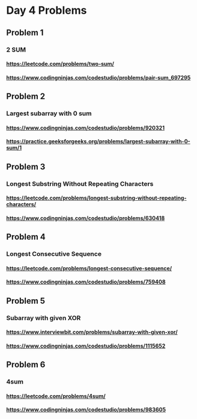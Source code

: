 # Day 4 Problems

## Problem 1

### 2 SUM

#### https://leetcode.com/problems/two-sum/

#### https://www.codingninjas.com/codestudio/problems/pair-sum_697295

## Problem 2

### Largest subarray with 0 sum

#### https://www.codingninjas.com/codestudio/problems/920321

#### https://practice.geeksforgeeks.org/problems/largest-subarray-with-0-sum/1

## Problem 3

### Longest Substring Without Repeating Characters

#### https://leetcode.com/problems/longest-substring-without-repeating-characters/

#### https://www.codingninjas.com/codestudio/problems/630418

## Problem 4

### Longest Consecutive Sequence

#### https://leetcode.com/problems/longest-consecutive-sequence/

#### https://www.codingninjas.com/codestudio/problems/759408

## Problem 5

### Subarray with given XOR

#### https://www.interviewbit.com/problems/subarray-with-given-xor/

#### https://www.codingninjas.com/codestudio/problems/1115652

## Problem 6

### 4sum

#### https://leetcode.com/problems/4sum/

#### https://www.codingninjas.com/codestudio/problems/983605
